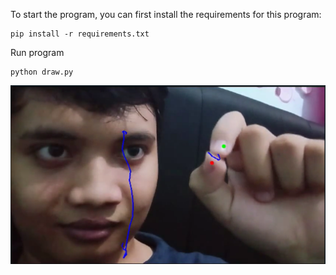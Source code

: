 To start the program, you can first install the requirements for this program:

~~~
pip install -r requirements.txt
~~~

Run program

~~~
python draw.py
~~~

![Result](test.png)
